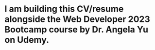 # I am building this CV/resume alongside the Web Developer 2023 Bootcamp course by Dr. Angela Yu on Udemy.
